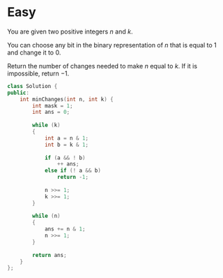 # Easy

You are given two positive integers $n$ and $k$.

You can choose any bit in the binary representation of $n$ that is equal to 1 and change it to $0$.

Return the number of changes needed to make $n$ equal to $k$. If it is impossible, return $-1$.

```cpp
class Solution {
public:
    int minChanges(int n, int k) {
        int mask = 1;
        int ans = 0;
        
        while (k)
        {
            int a = n & 1;
            int b = k & 1;
            
            if (a && ! b)
                ++ ans;
            else if (! a && b)
                return -1;
            
            n >>= 1;
            k >>= 1;
        }
        
        while (n)
        {
            ans += n & 1;
            n >>= 1;
        }
        
        return ans;
    }
};
```
